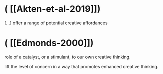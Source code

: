 # ( [[Akten-et-al-2019]])


 [...] offer a range of potential creative affordances




# ( [[Edmonds-2000]])


role of a catalyst, or a stimulant, to our own creative thinking.


lift the level of concern in a way that promotes enhanced creative thinking.



